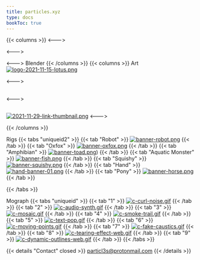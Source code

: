 ```yaml
---
title: particles.xyz
type: docs
bookToc: true
---
```

{{< columns >}}
<--->

<--->

<--->
Blender 
{{< /columns >}}
{{< columns >}}
Art
[![logo-2021-11-15-lotus.png](https://i.postimg.cc/vQrk4Hsz/logo-2021-11-15-lotus.png)](lotus)

<--->
## 

<--->

## 

[![2021-11-29-link-thumbnail.png](https://i.postimg.cc/Qh43pZW2/2021-11-29-link-thumbnail.png)](scythe)
<--->


{{< /columns >}}

Rigs
{{< tabs "uniqueid2" >}}
{{< tab "Robot" >}}
[![banner-robot.png](https://i.postimg.cc/yBJyjKQd/banner-robot.png)](/purple_rig/)
{{< /tab >}}
{{< tab "Oxfox" >}}
[![banner-oxfox.png](https://i.postimg.cc/R9jQbYyT/banner-oxfox.png)](/oxfox_rig/)
{{< /tab >}}
{{< tab "Amphibian" >}}
[![banner-toad.png](https://i.postimg.cc/yKpT0xTt/banner-toad.png)](/toad_rig/))
{{< /tab >}}
{{< tab "Aquatic Monster" >}}
[![banner-fish.png](https://i.postimg.cc/nFWYxSzp/banner-fish.png)](/fish_rig/)
{{< /tab >}}
{{< tab "Squishy" >}}
[![banner-squishy.png](https://i.postimg.cc/W2nXB7g1/banner-squishy.png)](/squishy_rig/)
{{< /tab >}}
{{< tab "Hand" >}}
[![hand-banner-01.png](https://i.postimg.cc/5byZt3Gs/hand-banner-01.png)](/hand_rig/)
{{< /tab >}}
{{< tab "Pony" >}}
[![banner-horse.png](https://i.postimg.cc/c0wMqmNG/banner-horse.png)](/horse_rig/)
{{< /tab >}}


{{< /tabs >}}

Mograph
{{< tabs "uniqueid" >}}
{{< tab "1" >}}
[![c-curl-noise.gif](https://i.postimg.cc/Fm45HdGL/c-curl-noise.gif)](curl_noise)
{{< /tab >}}
{{< tab "2" >}}
[![c-audio-synth.gif](https://i.postimg.cc/qp4s5177/c-audio-synth.gif)](audio_synth)
{{< /tab >}}
{{< tab "3" >}}
[![c-mosaic.gif](https://i.postimg.cc/bYP5TcKy/c-mosaic.gif)](mosaic)
{{< /tab >}}
{{< tab "4" >}}
[![c-smoke-trail.gif](https://i.postimg.cc/B3zBZBhm/c-smoke-trail.gif)](smoke_trail)
{{< /tab >}}
{{< tab "5" >}}
[![c-text-pop.gif](https://i.postimg.cc/4ZkhdNth/c-text-pop.gif)](text_pop)
{{< /tab >}}
{{< tab "6" >}}
[![c-moving-points.gif](https://i.postimg.cc/VmFTC1TH/c-moving-points.gif)](moving_points)
{{< /tab >}}
{{< tab "7" >}}
[![c-fake-caustics.gif](https://i.postimg.cc/cxZc7bK1/c-fake-caustics.gif)](fake_caustics)
{{< /tab >}}
{{< tab "8" >}}
[![c-tearing-effect-web.gif](https://i.postimg.cc/k7JwvMJz/c-tearing-effect-web.gif)](tearing_effect)
{{< /tab >}}
{{< tab "9" >}}
[![c-dynamic-outlines-web.gif](https://i.postimg.cc/cWPJbfLS/c-dynamic-outlines-web.gif)](dynamic_outlines)
{{< /tab >}}
{{< /tabs >}}




{{< details "Contact" closed >}}
particl3s@protonmail.com
{{< /details >}}

